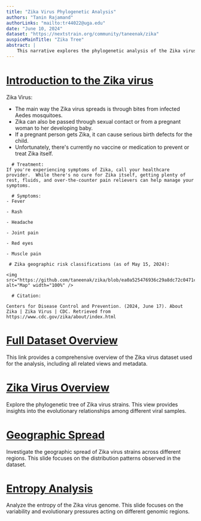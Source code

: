 ```yaml
---
title: "Zika Virus Phylogenetic Analysis"
authors: "Tanin Rajamand"
authorLinks: "mailto:tr44022@uga.edu"
date: "June 10, 2024"
dataset: "https://nextstrain.org/community/taneenak/zika"
auspiceMainTitle: "Zika Tree"
abstract: |
    This narrative explores the phylogenetic analysis of the Zika virus using Nextstrain. It includes slides on the tree, map views of the virus's evolution, and entropy analysis.
---
```


# [Introduction to the Zika virus](https://nextstrain.org/community/taneenak/zika)

Zika Virus: 
- The main way the Zika virus spreads is through bites from infected Aedes mosquitoes.
- Zika can also be passed through sexual contact or from a pregnant woman to her developing baby.
- If a pregnant person gets Zika, it can cause serious birth defects for the child.
- Unfortunately, there's currently no vaccine or medication to prevent or treat Zika itself.

```auspiceMainDisplayMarkdown
  # Treatment:
If you're experiencing symptoms of Zika, call your healthcare provider.  While there's no cure for Zika itself, getting plenty of rest, fluids, and over-the-counter pain relievers can help manage your symptoms.

  # Symptoms:
- Fever

- Rash

- Headache

- Joint pain

- Red eyes

- Muscle pain

 # Zika geographic risk classifications (as of May 15, 2024):

<img src="https://github.com/taneenak/zika/blob/ea0a525476936c29a8dc72c0471cdf6c651bb5c0/figures/zika.png" alt="Map" width="100%" />

  # Citation:

Centers for Disease Control and Prevention. (2024, June 17). About Zika | Zika Virus | CDC. Retrieved from https://www.cdc.gov/zika/about/index.html

```

# [Full Dataset Overview](https://nextstrain.org/community/taneenak/zika?p=full)

This link provides a comprehensive overview of the Zika virus dataset used for the analysis, including all related views and metadata.

# [Zika Virus Overview](https://nextstrain.org/community/taneenak/zika?d=tree&p=full)

Explore the phylogenetic tree of Zika virus strains. This view provides insights into the evolutionary relationships among different viral samples.

# [Geographic Spread](https://nextstrain.org/community/taneenak/zika?d=map&p=full)

Investigate the geographic spread of Zika virus strains across different regions. This slide focuses on the distribution patterns observed in the dataset.

# [Entropy Analysis](https://nextstrain.org/community/taneenak/zika?d=entropy&p=full)

Analyze the entropy of the Zika virus genome. This slide focuses on the variability and evolutionary pressures acting on different genomic regions.






